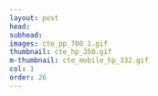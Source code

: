 ```yaml
---
layout: post
head: 
subhead: 
images: cte_pp_700_1.gif
thumbnail: cte_hp_350.gif
m-thumbnail: cte_mobile_hp_332.gif
col: 1
order: 26
---
```

